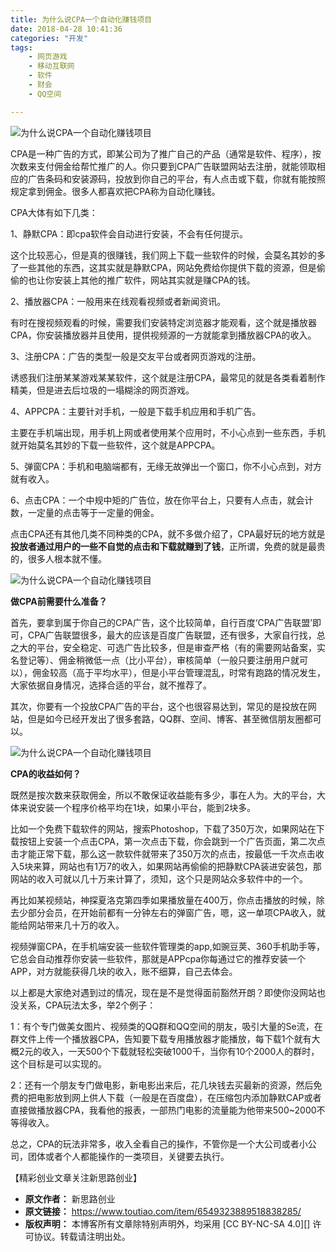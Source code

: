 ```yaml
---
title: 为什么说CPA一个自动化赚钱项目
date: 2018-04-28 10:41:36
categories: "开发"
tags:
	- 网页游戏
	- 移动互联网
	- 软件
	- 财会
	- QQ空间 

---
```


![为什么说CPA一个自动化赚钱项目][CPA]

CPA是一种广告的方式，即某公司为了推广自己的产品（通常是软件、程序），按次数来支付佣金给帮忙推广的人。你只要到CPA广告联盟网站去注册，就能领取相应的广告条码和安装源码，投放到你自己的平台，有人点击或下载，你就有能按照规定拿到佣金。很多人都喜欢把CPA称为自动化赚钱。

CPA大体有如下几类：

1、静默CPA：即cpa软件会自动进行安装，不会有任何提示。

这个比较恶心，但是真的很赚钱，我们网上下载一些软件的时候，会莫名其妙的多了一些其他的东西，这其实就是静默CPA，网站免费给你提供下载的资源，但是偷偷的也让你安装上其他的推广软件，网站其实就是赚CPA的钱。

2、播放器CPA：一般用来在线观看视频或者新闻资讯。

有时在搜视频观看的时候，需要我们安装特定浏览器才能观看，这个就是播放器CPA，你安装播放器并且使用，提供视频源的一方就能拿到播放器CPA的收入。

3、注册CPA：广告的类型一般是交友平台或者网页游戏的注册。

诱惑我们注册某某游戏某某软件，这个就是注册CPA，最常见的就是各类看着制作精美，但是进去后垃圾的一塌糊涂的网页游戏。

4、APPCPA：主要针对手机，一般是下载手机应用和手机广告。

主要在手机端出现，用手机上网或者使用某个应用时，不小心点到一些东西，手机就开始莫名其妙的下载一些软件，这个就是APPCPA。

5、弹窗CPA：手机和电脑端都有，无缘无故弹出一个窗口，你不小心点到，对方就有收入。

6、点击CPA：一个中规中矩的广告位，放在你平台上，只要有人点击，就会计数，一定量的点击等于一定量的佣金。

点击CPA还有其他几类不同种类的CPA，就不多做介绍了，CPA最好玩的地方就是**投放者通过用户的一些不自觉的点击和下载就赚到了钱**，正所谓，免费的就是最贵的，很多人根本就不懂。

![为什么说CPA一个自动化赚钱项目][CPA 1]

 **做CPA前需要什么准备？**

首先，要拿到属于你自己的CPA广告，这个比较简单，自行百度‘CPA广告联盟’即可，CPA广告联盟很多，最大的应该是百度广告联盟，还有很多，大家自行找，总之大的平台，安全稳定、可选广告比较多，但是审查严格（有的需要网站备案，实名登记等）、佣金稍微低一点（比小平台），审核简单（一般只要注册用户就可以），佣金较高（高于平均水平），但是小平台管理混乱，时常有跑路的情况发生，大家依据自身情况，选择合适的平台，就不推荐了。

其次，你要有一个投放CPA广告的平台，这个也很容易达到，常见的是投放在网站，但是如今已经开发出了很多套路，QQ群、空间、博客、甚至微信朋友圈都可以。

![为什么说CPA一个自动化赚钱项目][CPA 2]

 **CPA的收益如何？**

既然是按次数来获取佣金，所以不敢保证收益能有多少，事在人为。大的平台，大体来说安装一个程序价格平均在1块，如果小平台，能到2块多。

比如一个免费下载软件的网站，搜索Photoshop，下载了350万次，如果网站在下载按钮上安装一个点击CPA，第一次点击下载，你会跳到一个广告页面，第二次点击才能正常下载，那么这一款软件就带来了350万次的点击，按最低一千次点击收入5块来算，网站也有1万7的收入，如果网站再偷偷的把静默CPA装进安装包，那网站的收入可就以几十万来计算了，须知，这个只是网站众多软件中的一个。

再比如某视频站，神探夏洛克第四季如果播放量在400万，你点击播放的时候，除去少部分会员，在开始前都有一分钟左右的弹窗广告，嗯，这一单项CPA收入，就能给网站带来几十万的收入。

视频弹窗CPA，在手机端安装一些软件管理类的app,如豌豆荚、360手机助手等，它总会自动推荐你安装一些软件，那就是APPcpa你每通过它的推荐安装一个APP，对方就能获得几块的收入，账不细算，自己去体会。

以上都是大家绝对遇到过的情况，现在是不是觉得面前豁然开朗？即使你没网站也没关系，CPA玩法太多，举2个例子：

1：有个专门做美女图片、视频类的QQ群和QQ空间的朋友，吸引大量的Se流，在群文件上传一个播放器CPA，告知要下载专用播放器才能播放，每下载1个就有大概2元的收入，一天500个下载就轻松突破1000千，当你有10个2000人的群时，这个目标是可以实现的。

2：还有一个朋友专门做电影，新电影出来后，花几块钱去买最新的资源，然后免费的把电影放到网上供人下载（一般是在百度盘），在压缩包内添加静默CAP或者直接做播放器CPA，我看他的报表，一部热门电影的流量能为他带来500~2000不等得收入。

总之，CPA的玩法非常多，收入全看自己的操作，不管你是一个大公司或者小公司，团体或者个人都能操作的一类项目，关键要去执行。

【精彩创业文章关注新思路创业】


[CPA]: /pro/os/crawler/RFVY-IAAJ-QYUV.jpg
[CPA 1]: /pro/os/crawler/NV7Z-VAAB-INQZ.jpg
[CPA 2]: http://p3.pstatp.com/large/pgc-image/1524882990156331c908fd9
 *  **原文作者：** 新思路创业
 *  **原文链接：** https://www.toutiao.com/item/6549323889518838285/
 *  **版权声明：** 本博客所有文章除特别声明外，均采用 [CC BY-NC-SA 4.0][] 许可协议。转载请注明出处。